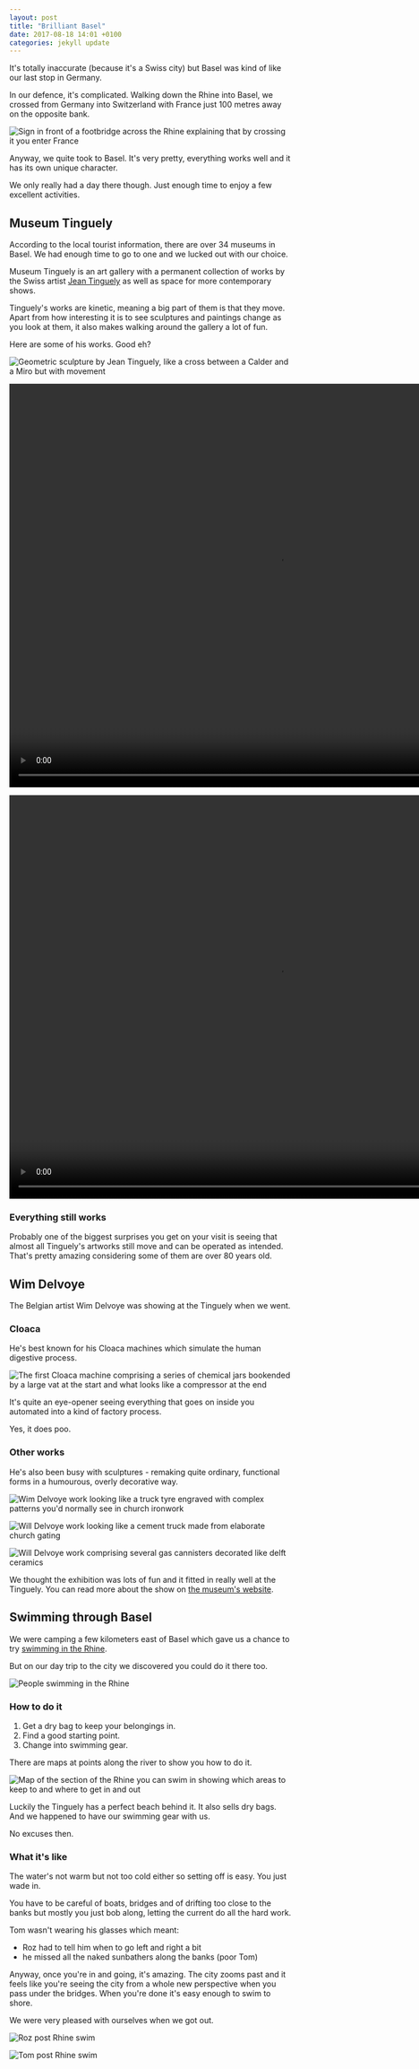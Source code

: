 ```yaml
---
layout: post
title: "Brilliant Basel"
date: 2017-08-18 14:01 +0100
categories: jekyll update
---
```


It's totally inaccurate (because it's a Swiss city) but Basel was kind of like our last stop in Germany. 

In our defence, it's complicated. Walking down the Rhine into Basel, we crossed from Germany into Switzerland with France just 100 metres away on the opposite bank.

![Sign in front of a footbridge across the Rhine explaining that by crossing it you enter France](https://github.com/tombye/trexit/raw/gh-pages/assets/images/sign-on-rhine-bridge-saying-france-100-metres.jpg)

Anyway, we quite took to Basel. It's very pretty, everything works well and it has its own unique character.

We only really had a day there though. Just enough time to enjoy a few excellent activities.

## Museum Tinguely

According to the local tourist information, there are over 34 museums in Basel. We had enough time to go to one and we lucked out with our choice.

Museum Tinguely is an art gallery with a permanent collection of works by the Swiss artist [Jean Tinguely](https://en.m.wikipedia.org/wiki/Jean_Tinguely) as well as space for more contemporary shows.

Tinguely's works are kinetic, meaning a big part of them is that they move. Apart from how interesting it is to see sculptures and paintings change as you look at them, it also makes walking around the gallery a lot of fun.

Here are some of his works. Good eh?

![Geometric sculpture by Jean Tinguely, like a cross between a Calder and a Miro but with movement](https://github.com/tombye/trexit/raw/gh-pages/assets/images/tinguely-static-geometric-sculpture.jpg)

<video src="https://github.com/tombye/trexit/raw/gh-pages/assets/images/tinguely-kinetic-painting-1.mp4" controls height="720" width="960" preload="metadata"><a href="https://github.com/tombye/trexit/raw/gh-pages/assets/images/tinguely-kinetic-painting-1.mp4">Download this video of a blue and white kinetic painting by Jean Tinguely</a></video>

<video src="https://github.com/tombye/trexit/raw/gh-pages/assets/images/tinguely-kinetic-painting-2.mp4" controls height="720" width="960" preload="metadata"><a href="https://github.com/tombye/trexit/raw/gh-pages/assets/images/tinguely-kinetic-painting-2.mp4">Download this video of a black and white kinetic painting by Jean Tinguely</a></video>

### Everything still works

Probably one of the biggest surprises you get on your visit is seeing that almost all Tinguely's artworks still move and can be operated as intended. That's pretty amazing considering some of them are over 80 years old.

## Wim Delvoye

The Belgian artist Wim Delvoye was showing at the Tinguely when we went.

### Cloaca

He's best known for his Cloaca machines which simulate the human digestive process.

![The first Cloaca machine comprising a series of chemical jars bookended by a large vat at the start and what looks like a compressor at the end](https://github.com/tombye/trexit/raw/gh-pages/assets/images/cloaca.jpg)

It's quite an eye-opener seeing everything that goes on inside you automated into a kind of factory process.

Yes, it does poo.

### Other works

He's also been busy with sculptures - remaking quite ordinary, functional forms in a humourous, overly decorative way.

![Wim Delvoye work looking like a truck tyre engraved with complex patterns you'd normally see in church ironwork](https://github.com/tombye/trexit/raw/gh-pages/assets/images/wim-delvoye-baroque-tyre.jpg)

![Will Delvoye work looking like a cement truck made from elaborate church gating](https://github.com/tombye/trexit/raw/gh-pages/assets/images/wim-delvoye-cement-truck.jpg)

![Will Delvoye work comprising several gas cannisters decorated like delft ceramics](https://github.com/tombye/trexit/raw/gh-pages/assets/images/wim-delvoye-delft-gas-cannisters.jpg)

We thought the exhibition was lots of fun and it fitted in really well at the Tinguely. You can read more about the show on [the museum's website](https://www.tinguely.ch/en/ausstellungen/ausstellungen/2017/Wim-Delvoye.html).

## Swimming through Basel

We were camping a few kilometers east of Basel which gave us a chance to try [swimming in the Rhine](http://trexit.org.uk/jekyll/update/2017/08/15/on-the-rhine.html).

But on our day trip to the city we discovered you could do it there too.

![People swimming in the Rhine](https://github.com/tombye/trexit/raw/gh-pages/assets/images/rhine-swimmers.jpg)

### How to do it

1. Get a dry bag to keep your belongings in.
2. Find a good starting point.
3. Change into swimming gear.

There are maps at points along the river to show you how to do it.

![Map of the section of the Rhine you can swim in showing which areas to keep to and where to get in and out](https://github.com/tombye/trexit/raw/gh-pages/assets/images/rhine-swimming-guidance.jpg)

Luckily the Tinguely has a perfect beach behind it. It also sells dry bags. And we happened to have our swimming gear with us.

No excuses then.

### What it's like

The water's not warm but not too cold either so setting off is easy. You just wade in.

You have to be careful of boats, bridges and of drifting too close to the banks but mostly you just bob along, letting the current do all the hard work.

Tom wasn't wearing his glasses which meant:

- Roz had to tell him when to go left and right a bit
- he missed all the naked sunbathers along the banks (poor Tom)

Anyway, once you're in and going, it's amazing. The city zooms past and it feels like you're seeing the city from a whole new perspective when you pass under the bridges. When you're done it's easy enough to swim to shore.

We were very pleased with ourselves when we got out.

![Roz post Rhine swim](https://github.com/tombye/trexit/raw/gh-pages/assets/images/roz-post-rhine-swim-2.jpg)

![Tom post Rhine swim](https://github.com/tombye/trexit/raw/gh-pages/assets/images/tom-post-rhine-swim.jpg)
